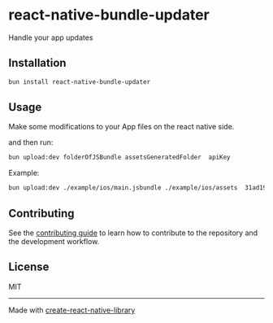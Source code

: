 # react-native-bundle-updater

Handle your app updates

## Installation

```sh
bun install react-native-bundle-updater
```

## Usage

Make some modifications to your App files on the react native side.
<!-- ```js
import something from 'react-native-bundle-updater';
``` -->
and then run:

```sh
bun upload:dev folderOfJSBundle assetsGeneratedFolder  apiKey
```

Example:

```sh
bun upload:dev ./example/ios/main.jsbundle ./example/ios/assets  31ad196f026d0b07b7dffe9019f708955c13
```

## Contributing

See the [contributing guide](CONTRIBUTING.md) to learn how to contribute to the repository and the development workflow.

## License

MIT

---

Made with [create-react-native-library](https://github.com/callstack/react-native-builder-bob)
